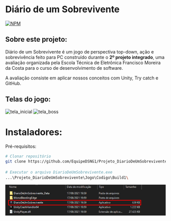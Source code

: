 # Diário de um Sobrevivente
[![NPM](https://img.shields.io/npm/l/react?style=for-the-badge)](https://github.com/EquipeDSNG1/Projeto_DiarioDeUmSobrevivente/blob/main/LICENSE)

## Sobre este projeto:
Diário de um Sobrevivente é um jogo de perspectiva top-down, ação e sobrevivência feito para PC construído durante o **2º projeto integrado**, uma avaliação organizada pela Escola Técnica de Eletrônica Francisco Moreira da Costa para o curso de desenvolvimento de software.

A avaliação consiste em aplicar nossos conceitos com Unity, Try catch e GitHub.
## Telas do jogo: 

![tela_inicial]() ![tela_boss]()

# Instaladores: 
Pré-requisitos: 

```bash
# Clonar repositório
git clone https://github.com/EquipeDSNG1/Projeto_DiarioDeUmSobrevivente.git

# Executar o arquivo DiarioDeUmSobrevivente.exe
...\Projeto_DiarioDeUmSobrevivente\Jogo\Codigo\Build1\
```
![tela_executar](https://github.com/EquipeDSNG1/assents/blob/main/Tela_executavel.png)
